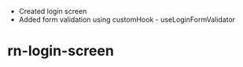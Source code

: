 - Created login screen
- Added form validation using customHook - useLoginFormValidator
# rn-login-screen
